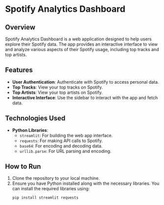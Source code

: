 # Spotify Analytics Dashboard

## Overview

Spotify Analytics Dashboard is a web application designed to help users explore their Spotify data. The app provides an interactive interface to view and analyze various aspects of their Spotify usage, including top tracks and top artists.

## Features

- **User Authentication**: Authenticate with Spotify to access personal data.
- **Top Tracks**: View your top tracks on Spotify.
- **Top Artists**: View your top artists on Spotify.
- **Interactive Interface**: Use the sidebar to interact with the app and fetch data.

## Technologies Used

- **Python Libraries**:
  - `streamlit`: For building the web app interface.
  - `requests`: For making API calls to Spotify.
  - `base64`: For encoding and decoding data.
  - `urllib.parse`: For URL parsing and encoding.

## How to Run

1. Clone the repository to your local machine.
2. Ensure you have Python installed along with the necessary libraries. You can install the required libraries using:
   ```sh
   pip install streamlit requests

